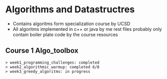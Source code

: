# Algorithms and Datastructres 
- Contains algoritms form specialization course by UCSD
- All algoritms implemented in c++ or java by me rest files probably only contain boiler plate code by the course resources 

## Course 1 Algo_toolbox
    > week1_programming_challenges: completed
    > week2_algorithmic_warmup: completed 6/8
    > week3_greedy_algoritms: in progress
